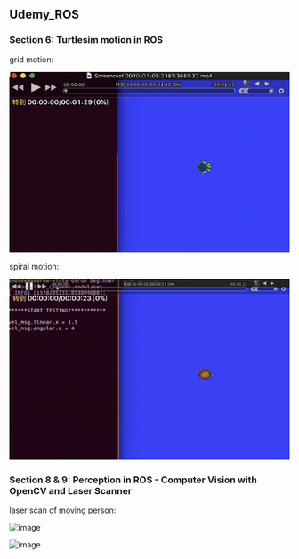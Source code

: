 ## Udemy_ROS

### Section 6: Turtlesim motion in ROS

grid motion:

![image](https://github.com/seanxu889/Udemy_ROS/blob/master/6_Motion/gridClean.gif)

spiral motion:

![image](https://github.com/seanxu889/Udemy_ROS/blob/master/6_Motion/spiralClean.gif)

### Section 8 & 9: Perception in ROS - Computer Vision with OpenCV and Laser Scanner

laser scan of moving person:

![image](https://github.com/seanxu889/Udemy_ROS/blob/master/9_Perception_laser_scanner/laserscanner.gif)

![image](https://github.com/seanxu889/Udemy_ROS/blob/master/9_Perception_laser_scanner/SLAM.gif)
